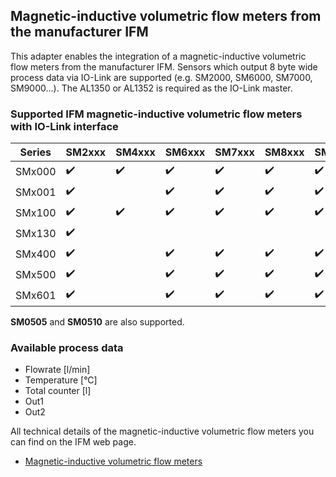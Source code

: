 ## Magnetic-inductive volumetric flow meters from the manufacturer IFM
This adapter enables the integration of a magnetic-inductive volumetric flow meters from the manufacturer IFM. Sensors which output 8 byte wide process data via IO-Link are supported (e.g. SM2000, SM6000, SM7000, SM9000...). The AL1350 or AL1352 is required as the IO-Link master.

### Supported IFM magnetic-inductive volumetric flow meters with IO-Link interface

| Series | SM2xxx             | SM4xxx             | SM6xxx             | SM7xxx             | SM8xxx             | SM9xxx             |
|--------|--------------------|--------------------|--------------------|--------------------|--------------------|--------------------|
| SMx000 | :heavy_check_mark: | :heavy_check_mark: | :heavy_check_mark: | :heavy_check_mark: | :heavy_check_mark: | :heavy_check_mark: |
| SMx001 | :heavy_check_mark: |                    | :heavy_check_mark: | :heavy_check_mark: | :heavy_check_mark: | :heavy_check_mark: |
| SMx100 | :heavy_check_mark: | :heavy_check_mark: | :heavy_check_mark: | :heavy_check_mark: | :heavy_check_mark: | :heavy_check_mark: |
| SMx130 | :heavy_check_mark: |                    |                    |                    |                    |                    |
| SMx400 | :heavy_check_mark: |                    | :heavy_check_mark: | :heavy_check_mark: | :heavy_check_mark: | :heavy_check_mark: |
| SMx500 | :heavy_check_mark: |                    | :heavy_check_mark: | :heavy_check_mark: | :heavy_check_mark: | :heavy_check_mark: |
| SMx601 | :heavy_check_mark: |                    | :heavy_check_mark: | :heavy_check_mark: | :heavy_check_mark: | :heavy_check_mark: |

__SM0505__ and __SM0510__ are also supported.

### Available process data

* Flowrate [l/min]
* Temperature [°C]
* Total counter [l]
* Out1
* Out2

All technical details of the magnetic-inductive volumetric flow meters you can find on the IFM web page.
* [Magnetic-inductive volumetric flow meters](https://www.ifm.com/de/en/category/200_020_030_010_010#/best/1/100)
